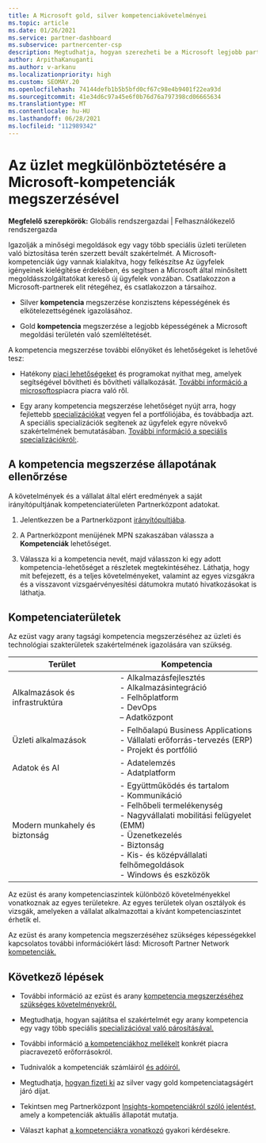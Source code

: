 ```yaml
---
title: A Microsoft gold, silver kompetenciakövetelményei
ms.topic: article
ms.date: 01/26/2021
ms.service: partner-dashboard
ms.subservice: partnercenter-csp
description: Megtudhatja, hogyan szerezheti be a Microsoft legjobb partneri státuszát, és hogyan vonzható új ügyfelekhez a kompetenciakövetelmények való megfelelés, így arany és ezüst tagsági szinteket szerezhet.
author: ArpithaKanuganti
ms.author: v-arkanu
ms.localizationpriority: high
ms.custom: SEOMAY.20
ms.openlocfilehash: 74144defb1b5b5bfd0cf67c98e4b9401f22ea93d
ms.sourcegitcommit: 41e34d6c97a45e6f0b76d76a797398cd06665634
ms.translationtype: MT
ms.contentlocale: hu-HU
ms.lasthandoff: 06/28/2021
ms.locfileid: "112989342"
---
```

# <a name="differentiate-your-business-by-attaining-microsoft-competencies"></a>Az üzlet megkülönböztetésére a Microsoft-kompetenciák megszerzésével

**Megfelelő szerepkörök:** Globális rendszergazdai | Felhasználókezelő rendszergazda

Igazolják a minőségi megoldások egy vagy több speciális üzleti területen való biztosítása terén szerzett bevált szakértelmét. A Microsoft-kompetenciák úgy vannak kialakítva, hogy felkészítse Az ügyfelek igényeinek kielégítése érdekében, és segítsen a Microsoft által minősített megoldásszolgáltatókat kereső új ügyfelek vonzában. Csatlakozzon a Microsoft-partnerek elit rétegéhez, és csatlakozzon a társaihoz.

- Silver **kompetencia** megszerzése konzisztens képességének és elkötelezettségének igazolásához.

- Gold **kompetencia** megszerzése a legjobb képességének a Microsoft megoldási területén való szemléltetését.

A kompetencia megszerzése további előnyöket és lehetőségeket is lehetővé tesz:

- Hatékony [piaci lehetőségeket](mpn-learn-about-go-to-market-benefits.md) és programokat nyithat meg, amelyek segítségével bővítheti és bővítheti vállalkozását. [További információ a microsoftos](https://partner.microsoft.com/solutions/go-to-market)piacra piacra való ről.

- Egy arany kompetencia megszerzése lehetőséget nyújt arra, hogy fejlettebb [specializációkat](advanced-specializations.md) vegyen fel a portfóliójába, és továbbadja azt. A speciális specializációk segítenek az ügyfelek egyre növekvő szakértelmének bemutatásában. [További információ a speciális specializációkról:](https://partner.microsoft.com/membership/advanced-specialization).

## <a name="check-your-status-as-you-attain-a-competency"></a>A kompetencia megszerzése állapotának ellenőrzése

A követelmények és a vállalat által elért eredmények a saját irányítópultjának kompetenciaterületen Partnerközpont adatokat.

1. Jelentkezzen be a Partnerközpont [irányítópultjába](https://partner.microsoft.com/dashboard/home).

2. A Partnerközpont menüjének MPN szakaszában válassza a **Kompetenciák** lehetőséget.

3. Válassza ki a kompetencia nevét, majd válasszon ki egy adott kompetencia-lehetőséget a részletek megtekintéséhez. Láthatja, hogy mit befejezett, és a teljes követelményeket, valamint az egyes vizsgákra és a visszavont vizsgaérvényesítési dátumokra mutató hivatkozásokat is láthatja.

## <a name="competency-areas"></a>Kompetenciaterületek

Az ezüst vagy arany tagsági kompetencia megszerzéséhez az üzleti és technológiai szakterületek szakértelmének igazolására van szükség.

|**Terület**            |**Kompetencia**                    |
|--------------------|--------------------------------|
|Alkalmazások és infrastruktúra| - Alkalmazásfejlesztés<br/> - Alkalmazásintegráció<br/> - Felhőplatform<br/> - DevOps<br/> – Adatközpont |
|Üzleti alkalmazások | - Felhőalapú Business Applications</br> - Vállalati erőforrás-tervezés (ERP)</br> - Projekt és portfólió |
|Adatok és AI| - Adatelemzés<br/> - Adatplatform |
|Modern munkahely és biztonság | - Együttműködés és tartalom<br/> - Kommunikáció<br/> - Felhőbeli termelékenység<br/> - Nagyvállalati mobilitási felügyelet (EMM)<br/> - Üzenetkezelés<br/> - Biztonság<br/> - Kis- és középvállalati felhőmegoldások<br/> - Windows és eszközök |

Az ezüst és arany kompetenciaszintek különböző követelményekkel vonatkoznak az egyes területekre. Az egyes területek olyan osztályok és vizsgák, amelyeken a vállalat alkalmazottai a kívánt kompetenciaszintet érhetik el. 

Az ezüst és arany kompetencia megszerzéséhez szükséges képességekkel kapcsolatos további információkért lásd: Microsoft Partner Network [kompetenciák.](https://partner.microsoft.com/membership/competencies)

## <a name="next-steps"></a>Következő lépések

- További információ az ezüst és arany [kompetencia megszerzéséhez szükséges követelményekről.](https://partner.microsoft.com/membership/competencies)

- Megtudhatja, hogyan sajátítsa el szakértelmét egy arany kompetencia egy vagy több speciális [specializációval való párosításával.](advanced-specializations.md)

- További információ [a kompetenciákhoz mellékelt](mpn-learn-about-go-to-market-benefits.md) konkrét piacra piacravezető erőforrásokról.

- Tudnivalók a kompetenciák számláiról [és adóiról.](mpn-view-print-maps-invoice.md)

- Megtudhatja, [hogyan fizeti ki](mpn-pay-fee-silver-gold-competency.md) az silver vagy gold kompetenciatagságért járó díjat.

- Tekintsen meg Partnerközpont [Insights-kompetenciákról szóló jelentést,](pci-competencies-report.md) amely a kompetenciák aktuális állapotát mutatja.

- Választ kaphat [a kompetenciákra vonatkozó](competencies-faq.yml) gyakori kérdésekre.
